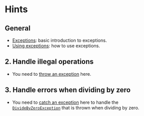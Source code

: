 # Hints

## General

- [Exceptions][exceptions]: basic introduction to exceptions.
- [Using exceptions][using-exceptions]: how to use exceptions.

## 2. Handle illegal operations

- You need to [throw an exception][creating-and-throwing-exceptions] here.

## 3. Handle errors when dividing by zero

- You need to [catch an exception][exception-handling] here to handle the [`DivideByZeroException`][divide-by-zero-exception] that is thrown when dividing by zero.

[exceptions]: https://docs.microsoft.com/en-us/dotnet/csharp/programming-guide/exceptions/
[using-exceptions]: https://docs.microsoft.com/en-us/dotnet/csharp/programming-guide/exceptions/using-exceptions
[exception-handling]: https://docs.microsoft.com/en-us/dotnet/csharp/programming-guide/exceptions/exception-handling
[creating-and-throwing-exceptions]: https://docs.microsoft.com/en-us/dotnet/csharp/programming-guide/exceptions/creating-and-throwing-exceptions
[divide-by-zero-exception]: https://docs.microsoft.com/en-us/dotnet/api/system.dividebyzeroexception?view=net-6.0
